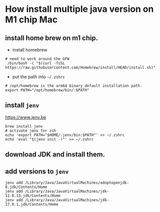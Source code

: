 #  How install multiple java version on M1 chip Mac

## install home brew on m1 chip.

- install homebrew
```shell
# need to work around the GFW
 /bin/bash -c "$(curl -fsSL https://raw.githubusercontent.com/Homebrew/install/HEAD/install.sh)"
```

- put the path into `~/.zshrc`
```shell
# /opt/homebrew is the arm64 binary default installation path.
export PATH="/opt/homebrew/bin/:$PATH"
```

## install `jenv`

https://www.jenv.be

```shell
brew install jenv
# activate jenv for zsh
echo 'export PATH="$HOME/.jenv/bin:$PATH"' >> ~/.zshrc
echo 'eval "$(jenv init -)"' >> ~/.zshrc

```

## download JDK and install them.

## add versions to `jenv`
```shell
jenv add /Library/Java/JavaVirtualMachines/adoptopenjdk-8.jdk/Contents/Home
jenv add /Library/Java/JavaVirtualMachines/jdk-11.0.13.jdk/Contents/Home
jenv add /Library/Java/JavaVirtualMachines/jdk-17.0.1.jdk/Contents/Home
```

## 